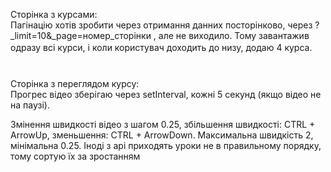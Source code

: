 Cторінка з курсами:                                       
Пагінацію хотів зробити через отримання данних посторінково, через ?_limit=10&_page=номер_сторінки , але не виходило. Тому завантажив одразу всі курси, і коли користувач доходить до низу, додаю 4 курса.
        ㅤㅤㅤㅤㅤㅤㅤㅤㅤㅤㅤㅤㅤㅤ                                                                                               
            ㅤㅤㅤㅤㅤㅤㅤㅤㅤㅤㅤㅤㅤㅤㅤ                                                                                            
Cторінка з переглядом курсу:                            
Прогрес відео зберігаю через setInterval, кожні 5 секунд (якщо відео не на паузі).

Змінення швидкості відео з шагом 0.25, збільшення швидкості: CTRL + ArrowUp, зменьшення: CTRL + ArrowDown. Максимальна швидкість 2, мінімальна 0.25.
Іноді з api приходять уроки не в правильному порядку, тому сортую їх за зростанням
